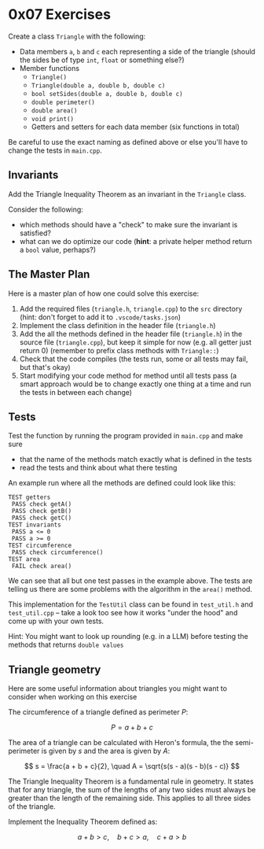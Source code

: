 # 0x07 Exercises

Create a class `Triangle` with the following:

- Data members `a`, `b` and `c` each representing a side of the triangle (should the sides be of type `int`, `float` or something else?)
- Member functions
  - `Triangle()`
  - `Triangle(double a, double b, double c)`
  - `bool setSides(double a, double b, double c)`
  - `double perimeter()`
  - `double area()`
  - `void print()`
  - Getters and setters for each data member (six functions in total)

Be careful to use the exact naming as defined above or else you'll have to change the tests in `main.cpp`. 

## Invariants
Add the Triangle Inequality Theorem as an invariant in the `Triangle` class.

Consider the following:
- which methods should have a "check" to make sure the invariant is satisfied?
- what can we do optimize our code (**hint**: a private helper method return a `bool` value, perhaps?)

## The Master Plan
Here is a master plan of how one could solve this exercise:
1. Add the required files (`triangle.h`, `triangle.cpp`) to the `src` directory (hint: don't forget to add it to `.vscode/tasks.json`)
2. Implement the class definition in the header file (`triangle.h`)
3. Add the all the methods defined in the header file (`triangle.h`) in the source file (`triangle.cpp`), but keep it simple for now (e.g. all getter just return 0) (remember to prefix class methods with `Triangle::`)
4. Check that the code compiles (the tests run, some or all tests may fail, but that's okay)
5. Start modifying your code method for method until all tests pass (a smart approach would be to change exactly one thing at a time and run the tests in between each change)

## Tests
Test the function by running the program provided in `main.cpp` and make sure
- that the name of the methods match exactly what is defined in the tests
- read the tests and think about what there testing

An example run where all the methods are defined could look like this:
```
TEST getters
 PASS check getA()
 PASS check getB()
 PASS check getC()
TEST invariants
 PASS a <= 0
 PASS a >= 0
TEST circumference
 PASS check circumference()
TEST area
 FAIL check area()
```

We can see that all but one test passes in the example above. The tests are telling us there are some problems with the algorithm in the `area()` method.

This implementation for the `TestUtil` class can be found in `test_util.h` and `test_util.cpp` – take a look too see how it works "under the hood" and come up with your own tests.

Hint: You might want to look up rounding (e.g. in a LLM) before testing the methods that returns `double values`

## Triangle geometry
Here are some useful information about triangles you might want to consider when working on this exercise

The circumference of a triangle defined as perimeter $P$:

$$
P = a + b + c
$$

The area of a triangle can be calculated with Heron's formula, the the semi-perimeter is given by $s$ and the area is given by $A$:

$$
s = \frac{a + b + c}{2}, \quad A = \sqrt{s(s - a)(s - b)(s - c)}
$$


The Triangle Inequality Theorem is a fundamental rule in geometry. It states that for any triangle, the sum of the lengths of any two sides must always be greater than the length of the remaining side. This applies to all three sides of the triangle.

Implement the Inequality Theorem defined as:

$$
a + b > c, \quad b + c > a, \quad c + a > b
$$